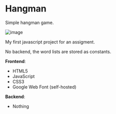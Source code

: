 # Hangman
Simple hangman game.

![image](https://github.com/angelaconde/hangman/blob/master/preview01?raw=true)

My first javascript project for an assigment.

No backend, the word lists are stored as constants. 
 
**Frontend**:
* HTML5
* JavaScript
* CSS3
* Google Web Font (self-hosted)

**Backend**:
* Nothing